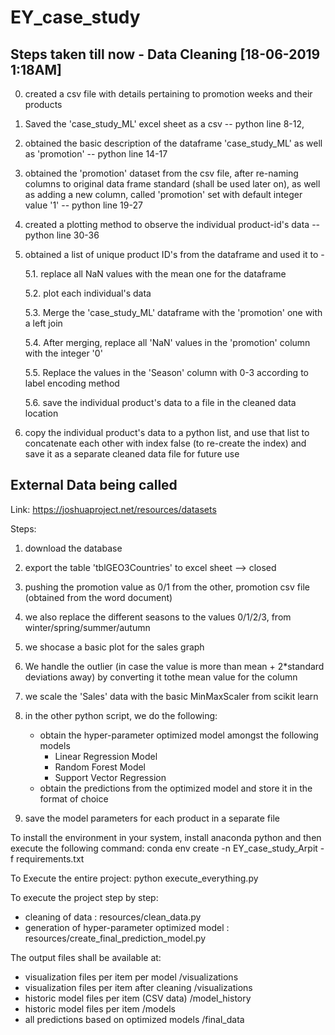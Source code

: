 # EY_case_study

## Steps taken till now - Data Cleaning [18-06-2019 1:18AM]
0. created a csv file with details pertaining to promotion weeks and their products
1. Saved the 'case_study_ML' excel sheet as a csv -- python line 8-12, 
2. obtained the basic description of the dataframe 'case_study_ML' as well as 'promotion' -- python line 14-17
3. obtained the 'promotion' dataset from the csv file, after re-naming columns to original data frame standard (shall be used later on), as well as adding a new column, called 'promotion' set with default integer value '1' -- python line 19-27
4. created a plotting method to observe the individual product-id's data -- python line 30-36
5. obtained a list of unique product ID's from the dataframe and used it to -

    5.1. replace all NaN values with the mean one for the dataframe

    5.2. plot each individual's data

    5.3. Merge the 'case_study_ML' dataframe with the 'promotion' one with a left join

    5.4. After merging, replace all 'NaN' values in the 'promotion' column with the integer '0'

    5.5. Replace the values in the 'Season' column with 0-3 according to label encoding method

    5.6. save the individual product's data to a file in the cleaned data location

6. copy the individual product's data to a python list, and use that list to concatenate each other with index false (to re-create the index) and save it as a separate cleaned data file for future use


## External Data being called
Link: https://joshuaproject.net/resources/datasets

Steps:
 1. download the database
 2. export the table 'tblGEO3Countries' to excel sheet
--> closed

 7. pushing the promotion value as 0/1 from the other, promotion csv file (obtained from the word document)
 8. we also replace the different seasons to the values 0/1/2/3, from winter/spring/summer/autumn
 9. we shocase a basic plot for the sales graph
10. We handle the outlier (in case the value is more than mean + 2*standard deviations away) by converting it tothe mean value for the column
11. we scale the 'Sales' data with the basic MinMaxScaler from scikit learn
12. in the other python script, we do the following:
    - obtain the hyper-parameter optimized model amongst the following models
		- Linear Regression Model
		- Random Forest Model
		- Support Vector Regression
	- obtain the predictions from the optimized model and store it in the format of choice
13. save the model parameters for each product in a separate file

To install the environment in your system, install anaconda python and then execute the following command:
conda env create -n EY_case_study_Arpit -f requirements.txt

To Execute the entire project:
python execute_everything.py

To execute the project step by step:
- cleaning of data : resources/clean_data.py
- generation of hyper-parameter optimized model : resources/create_final_prediction_model.py

The output files shall be available at:
- visualization files per item per model  /visualizations
- visualization files per item after cleaning  /visualizations
- historic model files per item (CSV data)  /model_history
- historic model files per item /models
- all predictions based on optimized models /final_data